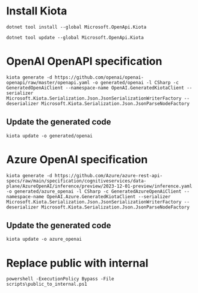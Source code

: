 # Install Kiota
```shell
dotnet tool install --global Microsoft.OpenApi.Kiota
```

```shell
dotnet tool update --global Microsoft.OpenApi.Kiota
```

# OpenAI OpenAPI specification

```shell
kiota generate -d https://github.com/openai/openai-openapi/raw/master/openapi.yaml -o generated/openai -l CSharp -c GeneratedOpenAiClient --namespace-name OpenAI.GeneratedKiotaClient --serializer Microsoft.Kiota.Serialization.Json.JsonSerializationWriterFactory --deserializer Microsoft.Kiota.Serialization.Json.JsonParseNodeFactory
```

## Update the generated code
```shell
kiota update -o generated/openai
```

# Azure OpenAI specification

```shell
kiota generate -d https://github.com/Azure/azure-rest-api-specs/raw/main/specification/cognitiveservices/data-plane/AzureOpenAI/inference/preview/2023-12-01-preview/inference.yaml -o generated/azure_openai -l CSharp -c GeneratedAzureOpenAiClient --namespace-name OpenAI.Azure.GeneratedKiotaClient --serializer Microsoft.Kiota.Serialization.Json.JsonSerializationWriterFactory --deserializer Microsoft.Kiota.Serialization.Json.JsonParseNodeFactory
```

## Update the generated code
```shell
kiota update -o azure_openai
```

# Replace public with internal

```shell
powershell -ExecutionPolicy Bypass -File scripts\public_to_internal.ps1
```